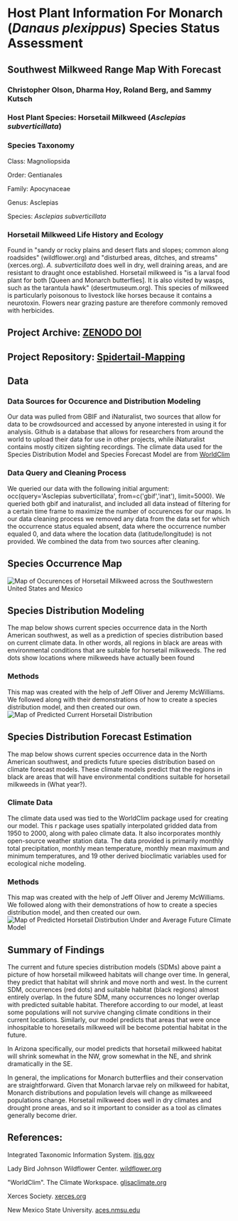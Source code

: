 # Host Plant Information For Monarch (*Danaus plexippus*) Species Status Assessment
## Southwest Milkweed Range Map With Forecast
### Christopher Olson, Dharma Hoy, Roland Berg, and Sammy Kutsch

### Host Plant Species: Horsetail Milkweed (*Asclepias subverticillata*)

### Species Taxonomy
Class: Magnoliopsida

Order: Gentianales

Family: Apocynaceae

Genus: Asclepias

Species: *Asclepias subverticillata*

### Horsetail Milkweed Life History and Ecology
 Found in "sandy or rocky plains and desert flats and slopes; common along roadsides" (wildflower.org) and "disturbed areas, ditches, and streams" (xerces.org). *A. subverticillata* does well in dry, well draining areas, and are resistant to draught once established. Horsetail milkweed is "is a larval food plant for both [Queen and Monarch butterflies]. It is also visited by wasps, such as the tarantula hawk" (desertmuseum.org). This species of milkweed is particularly poisonous to livestock like horses because it contains a neurotoxin. Flowers near grazing pasture are therefore commonly removed with herbicides.

## Project Archive: [ZENODO DOI](https://zenodo.org/record/6480435#.YmhI7y2z1QJ)
## Project Repository: [Spidertail-Mapping](https://github.com/BiodiversityDataScienceCorp/Spidertail-Mapping)

## Data
### Data Sources for Occurence and Distribution Modeling
 Our data was pulled from GBIF and iNaturalist, two sources that allow for data to be crowdsourced and accessed by anyone interested in using it for analysis. Github is a database that allows for researchers from around the world to upload their data for use in other projects, while iNaturalist contains mostly citizen sighting recordings.
 The climate data used for the Species Distribution Model and Species Forecast Model are from [WorldClim](http://www.worldclim.org)
### Data Query and Cleaning Process
We queried our data with the following initial argument: occ(query='Asclepias subverticillata', from=c('gbif','inat'), limit=5000). We queried both gbif and inaturalist, and included all data instead of filtering for a certain time frame to maximize the number of occurences for our maps.
In our data cleaning process we removed any data from the data set for which the occurrence status equaled absent, data where the occurrence number equaled 0, and data where the location data (latitude/longitude) is not provided. We combined the data from two sources after cleaning.

## Species Occurrence Map
![Map of Occurences of Horsetail Milkweed across the Southwestern United States and Mexico](output/OccuranceMap.jpg)

## Species Distribution Modeling
The map below shows current species occurrence data in the North American southwest, as well as a prediction of species distribution based on current climate data. In other words, all regions in black are areas with environmental conditions that are suitable for horsetail milkweeds. The red dots show locations where milkweeds have actually been found
### Methods
This map was created with the help of Jeff Oliver and Jeremy McWilliams. We followed along with their demonstrations of how to create a species distribution model, and then created our own.
![Map of Predicted Current Horsetail Distribution](output/horsetail-single-current-sdm.jpg)

## Species Distribution Forecast Estimation
 The map below shows current species occurrence data in the North American southwest, and predicts future species distribution based on climate forecast models. These climate models predict that the regions in black are areas that will have environmental conditions suitable for horsetail milkweeds in (What year?).
### Climate Data
 The climate data used was tied to the WorldClim package used for creating our model. This r package uses spatially interpolated gridded data from 1950 to 2000, along with paleo climate data. It also incorporates monthly open-source weather station data. The data provided is primarily monthly total precipitation, monthly mean temperature, monthly mean maximum and minimum temperatures, and 19 other derived bioclimatic variables used for ecological niche modeling.
### Methods
This map was created with the help of Jeff Oliver and Jeremy McWilliams. We followed along with their demonstrations of how to create a species distribution model, and then created our own.
![Map of Predicted Horsetail Distirbution Under and Average Future Climate Model](output/horsetail-single-future-sdm.jpg)

## Summary of Findings
 The current and future species distribution models (SDMs) above paint a picture of how horsetail milkweed habitats will change over time. In general, they predict that habitat will shrink and move north and west. In the current SDM, occurrences (red dots) and suitable habitat (black regions) almost entirely overlap. In the future SDM, many occurrences no longer overlap with predicted suitable habitat. Therefore according to our model, at least some populations will not survive changing climate conditions in their current locations. Similarly, our model predicts that areas that were once inhospitable to horesetails milkweed will be become potential habitat in the future.

In Arizona specifically, our model predicts that horsetail milkweed habitat will shrink somewhat in the NW, grow somewhat in the NE, and shrink dramatically in the SE.

In general, the implications for Monarch butterflies and their conservation are straightforward. Given that Monarch larvae rely on milkweed for habitat, Monarch distributions and population levels will change as milkweeed populations change. Horsetail milkweed does well in dry climates and drought prone areas, and so it important to consider as a tool as climates generally become drier.

## References:
Integrated Taxonomic Information System. [itis.gov](https://www.itis.gov/servlet/SingleRpt/SingleRpt?search_topic=TSN&search_value=30308#null)

Lady Bird Johnson Wildflower Center. [wildflower.org](https://www.wildflower.org/plants/result.php?id_plant=ASSU2)

"WorldClim". The Climate Workspace. [glisaclimate.org](https://glisaclimate.org/resource/worldclim)

Xerces Society. [xerces.org](https://www.xerces.org/sites/default/files/publications/19-017.pdf)

New Mexico State University. [aces.nmsu.edu](https://aces.nmsu.edu/pubs/_b/B709/welcome.html)
